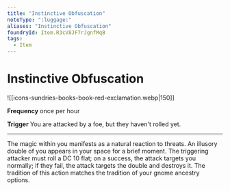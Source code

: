 ```yaml
---
title: "Instinctive Obfuscation"
noteType: ":luggage:"
aliases: "Instinctive Obfuscation"
foundryId: Item.R3cV8JF7rJgnfMqB
tags:
  - Item
---
```


# Instinctive Obfuscation
![[icons-sundries-books-book-red-exclamation.webp|150]]

**Frequency** once per hour

**Trigger** You are attacked by a foe, but they haven't rolled yet.

* * *

The magic within you manifests as a natural reaction to threats. An illusory double of you appears in your space for a brief moment. The triggering attacker must roll a DC 10 flat; on a success, the attack targets you normally; if they fail, the attack targets the double and destroys it. The tradition of this action matches the tradition of your gnome ancestry options.
